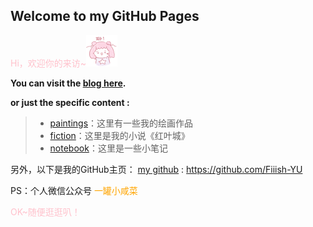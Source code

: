 ## Welcome to my GitHub Pages

<font color=pink>Hi，欢迎你的来访~![](/images/magical_star/a.png)</font>

**You can visit the [blog here](https://fiiish-yu.github.io/).**

**or just the specific content :**

> - [paintings](https://fiiish-yu.github.io/paintings/index)：这里有一些我的绘画作品
> - [fiction](https://fiiish-yu.github.io/redleaf/index)：这里是我的小说《红叶城》
> - [notebook](https://fiiish-yu.github.io/notebook/index)：这里是一些小笔记

另外，以下是我的GitHub主页：
[my github](https://github.com/Fiiish-YU) : https://github.com/Fiiish-YU

PS：个人微信公众号 <font color=orange>一罐小咸菜</font>

<font color=pink>OK~随便逛逛叭！</font>
